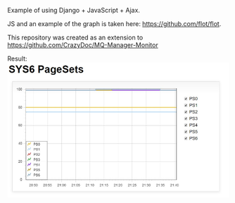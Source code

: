 Example of using Django + JavaScript + Ajax. 

JS and an example of the graph is taken here: https://github.com/flot/flot. 

This repository was created as an extension to https://github.com/CrazyDoc/MQ-Manager-Monitor

Result:
![Scheme](Result.jpg?raw=true "Scheme")
